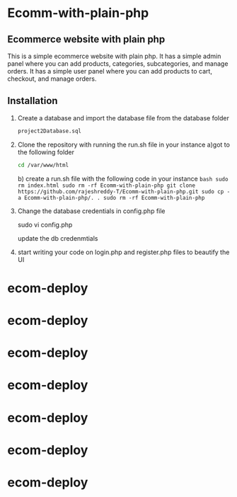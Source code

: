 # Ecomm-with-plain-php


## Ecommerce website with plain php

This is a simple ecommerce website with plain php. It has a simple admin panel where you can add products, categories, subcategories, and manage orders. It has a simple user panel where you can add products to cart, checkout, and manage orders.

## Installation

1. Create a database and import the database file from the database folder
    
    ```bash
    project2Database.sql
    ```

2. Clone the repository with running the run.sh file  in your instance 
    a)got to the following folder
    ```bash
    cd /var/www/html
    ```
    
    b) create a run.sh file with the following code in your instance
        ```bash
        sudo rm index.html
        sudo rm -rf Ecomm-with-plain-php
        git clone https://github.com/rajeshreddy-T/Ecomm-with-plain-php.git
        sudo cp -a Ecomm-with-plain-php/. .
        sudo rm -rf Ecomm-with-plain-php
        ```

3. Change the database credentials  in config.php file

    sudo vi config.php

    update the db credenmtials


    
4. start writing your code on login.php and register.php files to beautify the UI

# ecom-deploy
# ecom-deploy
# ecom-deploy
# ecom-deploy
# ecom-deploy
# ecom-deploy
# ecom-deploy
